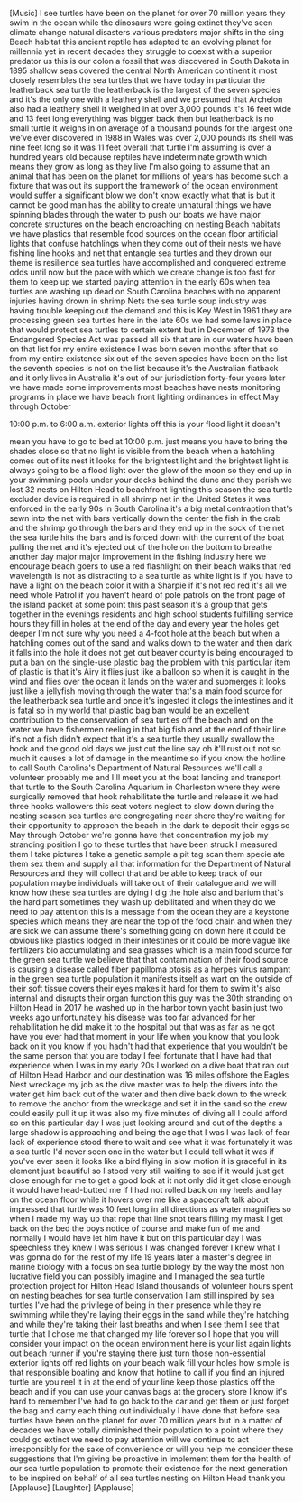 
[Music]
I see turtles have been on the planet
for over 70 million years they swim in
the ocean while the dinosaurs were going
extinct they&#39;ve seen climate change
natural disasters various predators
major shifts in the sing Beach habitat
this ancient reptile has adapted to an
evolving planet for millennia yet in
recent decades they struggle to coexist
with a superior predator us this is our
colon a fossil that was discovered in
South Dakota in 1895 shallow seas
covered the central North American
continent it most closely resembles the
sea turtles that we have today in
particular the leatherback sea turtle
the leatherback is the largest of the
seven species and it&#39;s the only one with
a leathery shell and we presumed that
Archelon also had a leathery shell it
weighed in at over 3,000 pounds it&#39;s 16
feet wide and 13 feet long everything
was bigger back then but leatherback is
no small turtle it weighs in on average
of a thousand pounds for the largest one
we&#39;ve ever discovered in 1988 in Wales
was over 2,000 pounds its shell was nine
feet long so it was 11 feet overall that
turtle I&#39;m assuming is over a hundred
years old
because reptiles have indeterminate
growth which means they grow as long as
they live I&#39;m also going to assume that
an animal that has been on the planet
for millions of years has become such a
fixture that was out its support the
framework of the ocean environment would
suffer a significant blow we don&#39;t know
exactly what that is but it cannot be
good man has the ability to create
unnatural things we have spinning blades
through the water to push our boats we
have major concrete structures on the
beach encroaching on nesting Beach
habitats we have plastics that resemble
food sources on the ocean floor
artificial lights that confuse
hatchlings when they come out of their
nests we have fishing line hooks and net
that entangle sea turtles and they drown
our theme is resilience sea turtles have
accomplished and conquered extreme odds
until now but the pace with which we
create change is too fast for them to
keep up we started paying attention in
the early 60s when tea turtles are
washing up dead on South Carolina
beaches with no apparent injuries having
drown in shrimp Nets the sea turtle soup
industry was having trouble keeping out
the demand and this is Key West in 1961
they are processing green sea turtles
here in the late 60s we had some laws in
place that would protect sea turtles to
certain extent but in December of 1973
the Endangered Species Act was passed
all six that are in our waters have been
on that list for my entire existence I
was born seven months after that so from
my entire existence six out of the seven
species have been on the list the
seventh species is not on the list
because it&#39;s the Australian flatback and
it only lives in Australia it&#39;s out of
our jurisdiction forty-four years later
we have made some improvements most
beaches have nests monitoring programs
in place we have beach front lighting
ordinances in effect May through October

10:00 p.m. to 6:00 a.m. exterior lights
off this is your flood light it doesn&#39;t

mean you have to go to bed at 10:00 p.m.
just means you have to bring the shades
close so that no light is visible from
the beach when a hatchling comes out of
its nest it looks for the brightest
light and the brightest light is always
going to be a flood light over the glow
of the moon so they end up in your
swimming pools under your decks behind
the dune and they perish
we lost 32 nests on Hilton Head to
beachfront lighting this season the sea
turtle excluder device is required in
all shrimp net in the United States it
was enforced in the early 90s in South
Carolina it&#39;s a big metal contraption
that&#39;s sewn into the net with bars
vertically down the center the fish in
the crab and the shrimp go through the
bars and they end up in the sock of the
net
the sea turtle hits the bars and is
forced down with the current of the boat
pulling the net and it&#39;s ejected out of
the hole on the bottom to breathe
another day major major improvement in
the fishing industry here
we encourage beach goers to use a red
flashlight on their beach walks that red
wavelength is not as distracting to a
sea turtle as white light is if you have
to have a light on the beach color it
with a Sharpie if it&#39;s not red red it&#39;s
all we need
whole Patrol if you haven&#39;t heard of
pole patrols on the front page of the
island packet at some point this past
season it&#39;s a group that gets together
in the evenings residents and high
school students fulfilling service hours
they fill in holes at the end of the day
and every year the holes get deeper I&#39;m
not sure why you need a 4-foot hole at
the beach but when a hatchling comes out
of the sand and walks down to the water
and then dark it falls into the hole it
does not get out beaver county is being
encouraged to put a ban on the
single-use plastic bag the problem with
this particular item of plastic is that
it&#39;s Airy
it flies just like a balloon so when it
is caught in the wind and flies over the
ocean it lands on the water and
submerges it looks just like a jellyfish
moving through the water that&#39;s a main
food source for the leatherback sea
turtle and once it&#39;s ingested it clogs
the intestines and it is fatal so in my
world that plastic bag ban would be an
excellent contribution to the
conservation of sea turtles off the
beach and on the water we have fishermen
reeling in that big fish and at the end
of their line it&#39;s not a fish didn&#39;t
expect that it&#39;s a sea turtle
they usually swallow the hook and the
good old days we just cut the line say
oh it&#39;ll rust out not so much it causes
a lot of damage in the meantime so if
you know the hotline to call South
Carolina&#39;s Department of Natural
Resources we&#39;ll call a volunteer
probably me and I&#39;ll meet you at the
boat landing and transport that turtle
to the South Carolina Aquarium in
Charleston where they were surgically
removed that hook rehabilitate the
turtle and release it we had three hooks
wallowers this seat
voters neglect to slow down during the
nesting season sea turtles are
congregating near shore they&#39;re waiting
for their opportunity to approach the
beach in the dark to deposit their eggs
so May through October we&#39;re gonna have
that concentration my job my stranding
position I go to these turtles that have
been struck I measured them I take
pictures I take a genetic sample a pit
tag scan them specie ate them sex them
and supply all that information for the
Department of Natural Resources and they
will collect that and be able to keep
track of our population maybe
individuals will take out of their
catalogue and we will know how these sea
turtles are dying I dig the hole also
and barium that&#39;s the hard part
sometimes they wash up debilitated and
when they do we need to pay attention
this is a message from the ocean they
are a keystone species which means they
are near the top of the food chain and
when they are sick we can assume there&#39;s
something going on down here
it could be obvious like plastics lodged
in their intestines or it could be more
vague like fertilizers bio accumulating
and sea grasses which is a main food
source for the green sea turtle we
believe that that contamination of their
food source is causing a disease called
fiber papilloma ptosis as a herpes virus
rampant in the green sea turtle
population it manifests itself as wart
on the outside of their soft tissue
covers their eyes makes it hard for them
to swim it&#39;s also internal and disrupts
their organ function this guy was the
30th stranding on Hilton Head in 2017 he
washed up in the harbor town yacht basin
just two weeks ago unfortunately his
disease was too far advanced for her
rehabilitation he did make it to the
hospital but that was as far as he got
have you ever had that moment in your
life when you know that you look back on
it you know if you hadn&#39;t had that
experience that you wouldn&#39;t be the same
person that you are today I feel
fortunate that I have had that
experience
when I was in my early 20s I worked on a
dive boat that ran out of Hilton Head
Harbor and our destination was 16 miles
offshore the Eagles Nest wreckage my job
as the dive master was to help the
divers into the water get him back out
of the water and then dive back down to
the wreck to remove the anchor from the
wreckage and set it in the sand so the
crew could easily pull it up it was also
my five minutes of diving all I could
afford
so on this particular day I was just
looking around and out of the depths a
large shadow is approaching and being
the age that I was I was lack of fear
lack of experience stood there to wait
and see what it was fortunately it was a
sea turtle I&#39;d never seen one in the
water
but I could tell what it was if you&#39;ve
ever seen it looks like a bird flying in
slow motion it is graceful in its
element just beautiful so I stood very
still waiting to see if it would just
get close enough for me to get a good
look at it not only did it get close
enough it would have head-butted me if I
had not rolled back on my heels and lay
on the ocean floor while it hovers over
me like a spacecraft talk about
impressed that turtle was 10 feet long
in all directions as water magnifies
so when I made my way up that rope that
line snot tears filling my mask I get
back on the bed the boys notice of
course and make fun of me and normally I
would have let him have it but on this
particular day I was speechless they
knew I was serious
I was changed forever I knew what I was
gonna do for the rest of my life
19 years later a master&#39;s degree in
marine biology with a focus on sea
turtle biology by the way the most non
lucrative field you can possibly imagine
and I managed the sea turtle protection
project for Hilton Head Island thousands
of volunteer hours spent on nesting
beaches for sea turtle conservation I am
still inspired by sea turtles I&#39;ve had
the privilege of being in their presence
while they&#39;re swimming while they&#39;re
laying their eggs in the sand while
they&#39;re hatching and while they&#39;re
taking their last breaths and when I see
them I see that turtle that I chose me
that changed my life forever so I hope
that you will consider your impact on
the ocean environment here is your list
again
lights out beach runner if you&#39;re
staying there just turn those
non-essential exterior lights off red
lights on your beach walk fill your
holes how simple is that
responsible boating and know that
hotline to call if you find an injured
turtle are you reel it in at the end of
your line keep those plastics off the
beach and if you can use your canvas
bags at the grocery store I know it&#39;s
hard to remember I&#39;ve had to go back to
the car and get them or just forget the
bag and carry each thing out
individually I have done that before
sea turtles have been on the planet for
over 70 million years but in a matter of
decades we have totally diminished their
population to a point where they could
go extinct we need to pay attention will
we continue to act irresponsibly for the
sake of convenience or will you help me
consider these suggestions that I&#39;m
giving be proactive in
implement them for the health of our sea
turtle population to promote their
existence for the next generation to be
inspired on behalf of all sea turtles
nesting on Hilton Head thank you
[Applause]
[Laughter]
[Applause]
